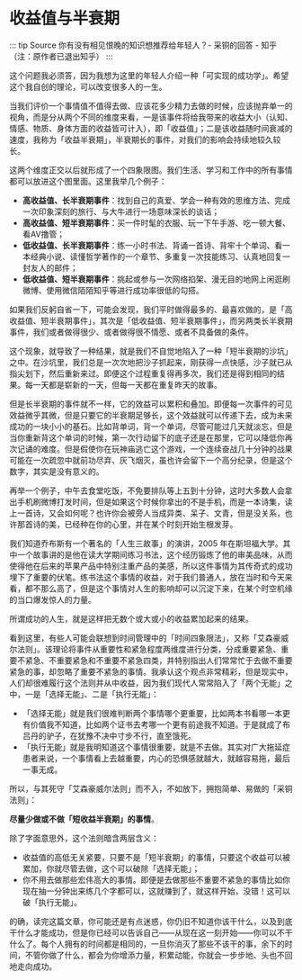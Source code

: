 # 收益值与半衰期

::: tip Source
你有没有相见恨晚的知识想推荐给年轻人？- 采铜的回答 - 知乎（注：原作者已退出知乎）
:::

这个问题我必须答，因为我想为这里的年轻人介绍一种「可实现的成功学」。希望这个我自创的理论，可以改变很多人的一生。

当我们评价一个事情值不值得去做、应该花多少精力去做的时候，应该抛弃单一的视角，而是分从两个不同的维度来看，一是该事件将给我带来的收益大小（认知、情感、物质、身体方面的收益皆可计入），即「收益值」；二是该收益随时间衰减的速度，我称为「收益半衰期」，半衰期长的事件，对我们的影响会持续地较久较长。

这两个维度正交以后就形成了一个四象限图。我们生活、学习和工作中的所有事情都可以放进这个图里面。这里我举几个例子：

- **高收益值、长半衰期事件**：找到自己的真爱、学会一种有效的思维方法、完成一次印象深刻的旅行、与大牛进行一场意味深长的谈话；
- **高收益值、短半衰期事件**：买一件时髦的衣服、玩一下午手游、吃一顿大餐、看AV撸管；
- **低收益值、长半衰期事件**：练一小时书法、背诵一首诗、背牢十个单词、看一本经典小说、读懂哲学著作的一个章节、多重复一次技能练习、认真地回复一封友人的邮件；
- **低收益值、短半衰期事件**：挑起或参与一次网络掐架、漫无目的地网上闲逛刷微博、使用微信陌陌知乎等进行成功率很低的勾搭。

如果我们反躬自省一下，可能会发现，我们平时做得最多的、最喜欢做的，是「高收益值、短半衰期事件」，其次是「低收益值、短半衰期事件」，而另两类长半衰期事件，我们或者做得很少、或者做得很不情愿、或者不具备做的条件。

这个现象，就导致了一种结果，就是我们不自觉地陷入了一种「短半衰期的沙坑」之中。在沙坑里，我们总是一次次地把沙子抓起来，刚获得一点快感，沙子就已从指尖划下，然后重新来过。即便这个过程重复得再多次，我们还是得到相同的结果。每一天都是崭新的一天，但每一天都在重复昨天的故事。

但是长半衰期的事件就不一样，它的效益可以累积和叠加。即便每一次事件的可见效益微乎其微，但是只要它的半衰期足够长，这个效益就可以传递下去，成为未来成功的一块小小的基石。比如背单词，背一个单词，尽管可能过几天就淡忘，但是当你重新背这个单词的时候，第一次行动留下的底子还是在那里，它可以降低你再次记诵的难度。但是假使你在玩神庙逃亡这个游戏，一个连续奋战几十分钟的战果可能在一次疏忽中就前功尽弃、灰飞烟灭，虽也许会留下一个高分纪录，但是这个数字，其实是没有意义的。

再举一个例子，中午去食堂吃饭，不免要排队等上五到十分钟，这时大多数人会拿出手机刷微博打发时间，但是如果这个时候你拿出的不是手机，而是一本诗集，读上一首诗，又会如何呢？也许你会被旁人当成异类、呆子、文青，但是没关系，也许那首诗的美，已经种在你的心里，并在某个时刻开始生根发芽。

我们知道乔布斯有一个著名的「人生三故事」的演讲，2005 年在斯坦福大学。其中一个故事讲的是他在读大学期间练习书法，这个经历锻炼了他的审美品味，从而使得他在后来的苹果产品中特别注重产品的美感，所以这件事情为其传奇式的成功埋下了重要的伏笔。练书法这个事情的收益，对于我们普通人，放在当时和今天来看，都不那么高了，但是这个事情对人生的影响却可以沉淀下来，在某个时空机缘的当口爆发惊人的力量。

所谓成功的人生，就是这样把无数个或大或小的收益累加起来的结果。

看到这里，有些人可能会联想到时间管理中的「时间四象限法」，又称「艾森豪威尔法则」。该理论将事件从重要性和紧急程度两维度进行分类，分成重要紧急、重要不紧急、不重要紧急和不重要不紧急四类，并特别指出人们常常忙于去做不重要紧急的事，却忽略了重要不紧急的事情。我承认这个观点非常精彩，但是现实中，人们却很难履行这个法则并从中收益，因为我们现代人常常陷入了「两个无能」之中，一是「选择无能」、二是「执行无能」：
- 「选择无能」就是我们很难判断两个事情哪个更重要，比如两本书看哪一本更有价值我不知道，比如两个证书去考哪一个更有前途我不知道。于是就成了布吕丹的驴子，在犹豫不决中寸步不行，直至饿死。
- 「执行无能」就是我明知道这个事情很重要，就是不去做。其实对广大拖延症患者来说，一个事情看上去越重要，内心的恐惧感就越大，就越容易拖，最后一事无成。

所以，与其死守「艾森豪威尔法则」而不入，不如放下，拥抱简单、易做的「采铜法则」：

**尽量少做或不做「短收益半衰期」的事情**。

除了字面意思外，这个法则暗含两层含义：
- 收益值的高低无关紧要，只要不是「短半衰期」的事情，只要这个收益可以被累加，你就尽管去做，这个可以破除「选择无能」；
- 你不用去做那些宏伟高大的事情。即便是去做那些不重要不紧急的事情比如你现在抽一分钟出来练几个字都可以，这就赚到了，就这样开始，没错！这可以破「执行无能」。

的确，读完这篇文章，你可能还是有点迷惑，你仍旧不知道你该干什么，以及到底干什么才能成功，但是你已经可以告诉自己——从现在这一刻开始——你可以不干什么了。每个人拥有的时间都是相同的，一旦你消灭了那些不该干的事，余下的时间，不管你做了什么，都会为你增添力量，积累动能，你就会一步步地、头也不回地走向成功。